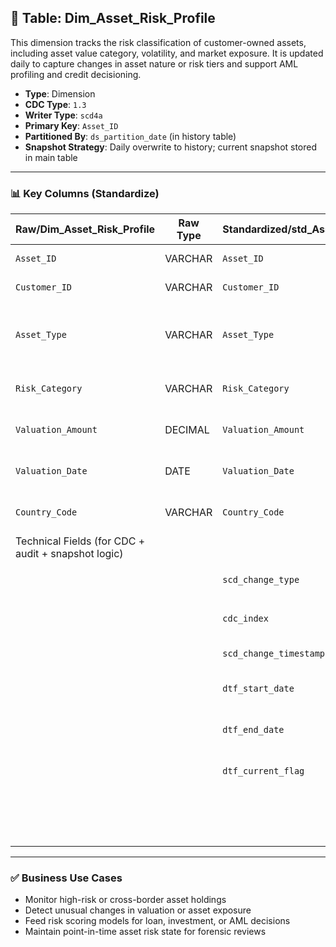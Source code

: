 ## 📜 Table: Dim_Asset_Risk_Profile

This dimension tracks the risk classification of customer-owned assets, including asset value category, volatility, and market exposure. It is updated daily to capture changes in asset nature or risk tiers and support AML profiling and credit decisioning.

- **Type**: Dimension  
- **CDC Type**: `1.3`  
- **Writer Type**: `scd4a`  
- **Primary Key**: `Asset_ID`  
- **Partitioned By**: `ds_partition_date` (in history table)  
- **Snapshot Strategy**: Daily overwrite to history; current snapshot stored in main table

---

### 📊 Key Columns (Standardize)

| Raw/Dim_Asset_Risk_Profile | Raw Type | Standardized/std_Asset_Risk_Profile | Standardized Type | Standardized/std_Asset_Risk_Profile_Hist | Description                                         | PK  | Note                           |
|-----------------------------|----------|-------------------------------------|-------------------|-------------------------------------------|-----------------------------------------------------|-----|--------------------------------|
| `Asset_ID`                 | VARCHAR  | `Asset_ID`                          | VARCHAR           | `Asset_ID`                                | Unique asset identifier                             | ✅  |                                |
| `Customer_ID`              | VARCHAR  | `Customer_ID`                       | VARCHAR           | `Customer_ID`                             | Owner of the asset                                  |     | FK to `Dim_Customer`           |
| `Asset_Type`               | VARCHAR  | `Asset_Type`                        | VARCHAR           | `Asset_Type`                              | Type of asset (e.g., Property, Stock, Crypto)       |     | Categorical                     |
| `Risk_Category`            | VARCHAR  | `Risk_Category`                     | VARCHAR           | `Risk_Category`                           | Classification: Low, Medium, High                   |     | Used in AML screening           |
| `Valuation_Amount`         | DECIMAL  | `Valuation_Amount`                  | DECIMAL           | `Valuation_Amount`                         | Estimated market value                              |     | Dynamic based on pricing feed   |
| `Valuation_Date`           | DATE     | `Valuation_Date`                    | DATE              | `Valuation_Date`                          | When asset value was last assessed                  |     | Snapshot consistency            |
| `Country_Code`             | VARCHAR  | `Country_Code`                      | VARCHAR           | `Country_Code`                            | Jurisdiction of asset location                      |     | FK to `Dim_Country`             |
|Technical Fields (for CDC + audit + snapshot logic)|
|                             |          | `scd_change_type`                  | STRING            | `scd_change_type`                         | `'cdc_insert'` or `'cdc_update'`                    |     | CDC 1.3 logic                    |
|                             |          | `cdc_index`                        | INT               | `cdc_index`                               | Optional change order field                         |     |                                |
|                             |          | `scd_change_timestamp`            | TIMESTAMP         | `scd_change_timestamp`                    | Ingestion timestamp                                 |     |                                |
|                             |          | `dtf_start_date`                  | DATE              | `dtf_start_date`                          | Start of validity window                            |     |                                |
|                             |          | `dtf_end_date`                    | DATE              | `dtf_end_date`                            | End of validity window                              |     | NULL = active                   |
|                             |          | `dtf_current_flag`               | BOOLEAN           | `dtf_current_flag`                        | TRUE = current active snapshot                      |     |                                |
|                             |          |                                   |                   | `ds_partition_date`                       | Partition column (history table only)               |     |                                |

---

### ✅ Business Use Cases

- Monitor high-risk or cross-border asset holdings  
- Detect unusual changes in valuation or asset exposure  
- Feed risk scoring models for loan, investment, or AML decisions  
- Maintain point-in-time asset risk state for forensic reviews